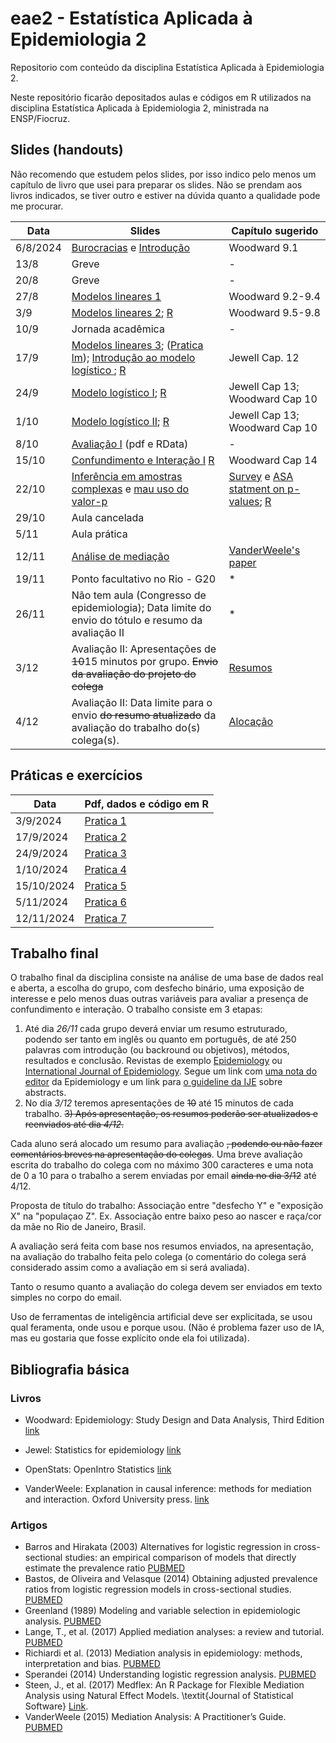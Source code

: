 # eae2 - Estatística Aplicada à Epidemiologia 2

Repositorio com conteúdo da disciplina Estatística Aplicada à Epidemiologia 2.

Neste repositório ficarão depositados aulas e códigos em R utilizados na disciplina Estatística Aplicada à Epidemiologia 2, ministrada na ENSP/Fiocruz.

## Slides (handouts)

Não recomendo que estudem pelos slides, por isso indico pelo menos um capítulo de livro que usei para preparar os slides. Não se prendam aos livros indicados, se tiver outro e estiver na dúvida quanto a qualidade pode me procurar.

| Data     | Slides                                                                       | Capítulo sugerido              |
|-------------------|---------------------------------|--------------------|
| 6/8/2024 | [Burocracias](slides/0_burocracias.pdf) e [Introdução](slides/1_intro.pdf)   | Woodward 9.1                   |
| 13/8     | Greve                                                                        | \-                             |
| 20/8     | Greve                                                                        | \-                             |
| 27/8     | [Modelos lineares 1](slides/2_lm.pdf)                                        | Woodward 9.2-9.4               |
| 3/9      | [Modelos lineares 2](slides/3_lm.pdf); [R](pratica/3_lm/)                                      | Woodward 9.5-9.8               |
| 10/9     | Jornada acadêmica                                                            | \-                             |
| 17/9     | [Modelos lineares 3](slides/4_lm.pdf); ([Pratica lm](pratica/2_lm/)); [Introdução ao modelo logístico ](slides/4_Logistic.pdf); [R](pratica/4_lm/) | Jewell Cap. 12               |
| 24/9     | [Modelo logístico I](slides/5_Logistic.pdf);  [R](pratica/5_logistic/)| Jewell Cap 13; Woodward Cap 10 |
| 1/10     | [Modelo logístico II](slides/6_Logistic.pdf);  [R](pratica/6_logistic/)                                                         | Jewell Cap 13; Woodward Cap 10 |
| 8/10     | [Avaliação I](avaliacao/) (pdf e RData)     | \-                             |
| 15/10    | [Confundimento e Interação I](slides/7_confund.pdf) [R](pratica/7_confund/) | Woodward Cap 14    |
| 22/10    | [Inferência em amostras complexas](slides/8_amostragem.pdf) e [mau uso do valor-p](slides/8_Bastos_palestra_IOC_p-value.pdf) | [Survey](http://r-survey.r-forge.r-project.org/survey/) e [ASA statment on p-values](https://www.tandfonline.com/doi/full/10.1080/00031305.2016.1154108#d1e385); [R](pratica/8_amostragem/amostragem.R)  |
| 29/10    |  Aula cancelada  |                                |
| 5/11     | Aula prática     |                                |
| 12/11    | [Análise de mediação](slides/9_mediacao.pdf)      |  [VanderWeele's paper](https://pubmed.ncbi.nlm.nih.gov/26653405/) |
| 19/11    | Ponto facultativo no Rio - G20                                               | \*                             |
| 26/11    | Não tem aula (Congresso de epidemiologia); Data limite do envio do tótulo e resumo da avaliação II | \*                             |
| 3/12     | Avaliação II: Apresentações de ~~10~~15 minutos por grupo. ~~Envio da avaliação do projeto do colega~~ | <a href="avaliacao/resumos.html" target="_blank">Resumos</a>  |
| 4/12     | Avaliação II: Data limite para o envio ~~do resumo atualizado~~ da avaliação do trabalho do(s) colega(s). |  [Alocação](avaliacao/alocacao.csv)                              |

## Práticas e exercícios

| Data      | Pdf, dados e código em R   |
|-----------|----------------------------|
| 3/9/2024  | [Pratica 1](pratica/1_lm/) |
| 17/9/2024 | [Pratica 2](pratica/2_lm/) |
| 24/9/2024 | [Pratica 3](pratica/5_logistic/) |
| 1/10/2024 | [Pratica 4](pratica/6_logistic/) |
| 15/10/2024 | [Pratica 5](pratica/7_confund/) |
| 5/11/2024 | [Pratica 6](pratica/8_amostragem/) |
| 12/11/2024 | [Pratica 7](pratica/9_mediacao/) |

## Trabalho final

O trabalho final da disciplina consiste na análise de uma base de dados real e aberta, a escolha do grupo, com desfecho binário, uma exposição de interesse e pelo menos duas outras variáveis para avaliar a presença de confundimento e interação. O trabalho consiste em 3 etapas:

1) Até dia *26/11* cada grupo deverá enviar um resumo estruturado, podendo ser tanto em inglês ou quanto em português, de até 250 palavras com introdução (ou backround ou objetivos), métodos, resultados e conclusão. Revistas de exemplo [Epidemiology](https://journals.lww.com/epidem/) ou [International Journal of Epidemiology](https://academic.oup.com/ije/issue/53/5). Segue um link com [uma nota do editor](https://journals.lww.com/epidem/blog/watching/pages/post.aspx?PostID=20) da Epidemiology e um link para [o guideline da IJE](https://academic.oup.com/ije/pages/General_Instructions#Original%20Articles) sobre abstracts.
2) No dia *3/12* teremos apresentações de ~~10~~ até 15 minutos de cada trabalho.
~~3) Após apresentação, os resumos poderão ser atualizados e reenviados até dia *4/12*.~~

Cada aluno será alocado um resumo para avaliação ~~, podendo ou não fazer comentários breves na apresentação do colegas~~. Uma breve avaliação escrita do trabalho do colega com no máximo 300 caracteres e uma nota de 0 a 10 para o trabalho a serem enviadas por email ~~ainda no dia 3/12~~ até 4/12.

Proposta de título do trabalho: Associação entre "desfecho Y" e "exposição X" na "populaçao Z". Ex. Associação entre baixo peso ao nascer e raça/cor da mãe no Rio de Janeiro, Brasil.

A avaliação será feita com base nos resumos enviados, na apresentação, na avaliação do trabalho feita pelo colega (o comentário do colega será considerado assim como a avaliação em si será avaliada).

Tanto o resumo quanto a avaliação do colega devem ser enviados em texto simples no corpo do email. 

Uso de ferramentas de inteligência artificial deve ser explicitada, se usou qual feramenta, onde usou e porque usou. (Não é problema fazer uso de IA, mas eu gostaria que fosse explícito onde ela foi utilizada).

## Bibliografia básica

### Livros

-   Woodward: Epidemiology: Study Design and Data Analysis, Third Edition [link](https://www.taylorfrancis.com/books/mono/10.1201/b16343/epidemiology-mark-woodward)

-   Jewel: Statistics for epidemiology [link](https://www.taylorfrancis.com/books/mono/10.1201/9781482286014/statistics-epidemiology-nicholas-jewell?context=ubx&refId=ab3f5834-d7f5-413b-895e-d45430b4a4c9)

-   OpenStats: OpenIntro Statistics [link](https://www.openintro.org/book/os/)

-   VanderWeele: Explanation in causal inference: methods for mediation and interaction. Oxford University press. [link](https://global.oup.com/academic/product/explanation-in-causal-inference-9780199325870?cc=us&lang=en&)


### Artigos

- Barros and Hirakata (2003) Alternatives for logistic regression in cross-sectional studies: an empirical comparison of models that directly estimate the prevalence ratio [PUBMED](https://pubmed.ncbi.nlm.nih.gov/14567763/)
- Bastos, de Oliveira and Velasque (2014) Obtaining adjusted prevalence ratios from logistic regression models in cross-sectional studies. [PUBMED](https://pubmed.ncbi.nlm.nih.gov/25859716/)
- Greenland (1989) Modeling and variable selection in epidemiologic analysis. [PUBMED](https://pubmed.ncbi.nlm.nih.gov/2916724/)
- Lange, T., et al. (2017) Applied mediation analyses: a review and tutorial. [PUBMED](https://pubmed.ncbi.nlm.nih.gov/29121709/)
- Richiardi et al. (2013) Mediation analysis in epidemiology: methods, interpretation and bias. [PUBMED](https://pubmed.ncbi.nlm.nih.gov/24019424/)
- Sperandei (2014) Understanding logistic regression analysis. [PUBMED](https://pubmed.ncbi.nlm.nih.gov/24627710/)
- Steen, J., et al. (2017) Medflex: An R Package for Flexible Mediation Analysis using Natural Effect Models. \textit{Journal of Statistical Software} [Link](https://www.jstatsoft.org/article/view/v076i11).
- VanderWeele (2015) Mediation Analysis: A Practitioner’s Guide. [PUBMED](https://pubmed.ncbi.nlm.nih.gov/26653405/) 



